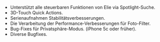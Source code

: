 - Unterstützt alle steuerbaren Funktionen von Elie via Spotlight-Suche.
- 3D-Touch Quick Actions.
- Serienaufnahmen Stabilitätsverbesserungen.
- Die Verarbeitung der Performance-Verbesserungen für Foto-Filter.
- Bug-Fixes für Privatsphäre-Modus. (iPhone 5c oder früher).
- Diverse Bugfixes.